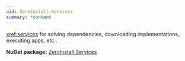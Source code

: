 ```yaml
---
uid: ZeroInstall.Services
summary: *content
---
```

<xref:services> for solving dependencies, downloading implementations, executing apps, etc..

**NuGet package:** [ZeroInstall.Services](https://www.nuget.org/packages/ZeroInstall.Services)
